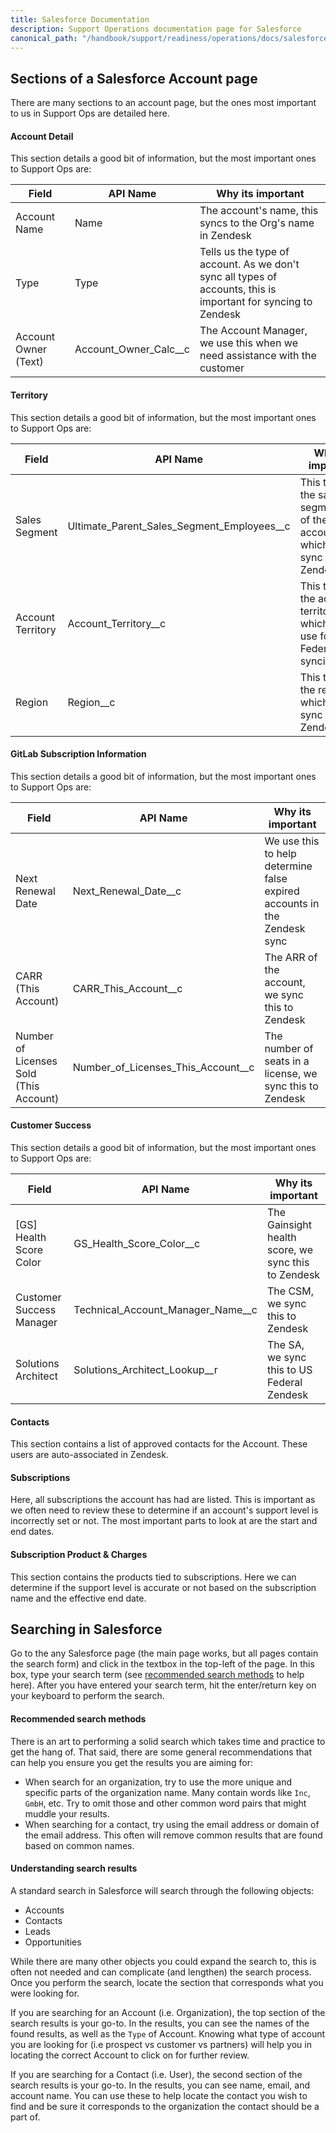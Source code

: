 ```yaml
---
title: Salesforce Documentation
description: Support Operations documentation page for Salesforce
canonical_path: "/handbook/support/readiness/operations/docs/salesforce/"
---
```


## Sections of a Salesforce Account page

There are many sections to an account page, but the ones most important to us in
Support Ops are detailed here.

#### Account Detail

This section details a good bit of information, but the most important ones to
Support Ops are:

| Field                | API Name              | Why its important                                                                                              |
|----------------------|-----------------------|----------------------------------------------------------------------------------------------------------------|
| Account Name         | Name                  | The account's name, this syncs to the Org's name in Zendesk                                                    |
| Type                 | Type                  | Tells us the type of account. As we don't sync all types of accounts, this is important for syncing to Zendesk |
| Account Owner (Text) | Account_Owner_Calc__c | The Account Manager, we use this when we need assistance with the customer                                     |

#### Territory

This section details a good bit of information, but the most important ones to
Support Ops are:

| Field             | API Name                                   | Why its important                                                             |
|-------------------|--------------------------------------------|-------------------------------------------------------------------------------|
| Sales Segment     | Ultimate_Parent_Sales_Segment_Employees__c | This tells us the sales segmentation of the account, which we sync to Zendesk |
| Account Territory | Account_Territory__c                       | This tells us the account territory, which we use for US Federal syncing      |
| Region            | Region__c                                  | This tells us the region, which we sync to Zendesk                            |

#### GitLab Subscription Information

This section details a good bit of information, but the most important ones to
Support Ops are:

| Field                                  | API Name                           | Why its important                                                        |
|----------------------------------------|------------------------------------|--------------------------------------------------------------------------|
| Next Renewal Date                      | Next_Renewal_Date__c               | We use this to help determine false expired accounts in the Zendesk sync |
| CARR (This Account)                    | CARR_This_Account__c               | The ARR of the account, we sync this to Zendesk                          |
| Number of Licenses Sold (This Account) | Number_of_Licenses_This_Account__c | The number of seats in a license, we sync this to Zendesk                |

#### Customer Success

This section details a good bit of information, but the most important ones to
Support Ops are:

| Field                      | API Name                          | Why its important                                   |
|----------------------------|-----------------------------------|-----------------------------------------------------|
| [GS] Health Score Color    | GS_Health_Score_Color__c          | The Gainsight health score, we sync this to Zendesk |
| Customer Success Manager   | Technical_Account_Manager_Name__c | The CSM, we sync this to Zendesk                    |
| Solutions Architect        | Solutions_Architect_Lookup__r     | The SA, we sync this to US Federal Zendesk          |

#### Contacts

This section contains a list of approved contacts for the Account. These users
are auto-associated in Zendesk.

#### Subscriptions

Here, all subscriptions the account has had are listed. This is important as we
often need to review these to determine if an account's support level is
incorrectly set or not. The most important parts to look at are the start and
end dates.

#### Subscription Product & Charges

This section contains the products tied to subscriptions. Here we can determine
if the support level is accurate or not based on the subscription name and the
effective end date.

## Searching in Salesforce

Go to the any Salesforce page (the main page works, but all pages contain the
search form) and click in the textbox in the top-left of the page. In this box,
type your search term (see
[recommended search methods](#recommended-search-methods) to help here). After
you have entered your search term, hit the enter/return key on your keyboard to
perform the search.

#### Recommended search methods

There is an art to performing a solid search which takes time and practice to
get the hang of. That said, there are some general recommendations that can
help you ensure you get the results you are aiming for:

- When search for an organization, try to use the more unique and specific
  parts of the organization name. Many contain words like `Inc`, `GmbH`, etc.
  Try to omit those and other common word pairs that might muddle your results.
- When searching for a contact, try using the email address or domain of the
  email address. This often will remove common results that are found based on
  common names.

#### Understanding search results

A standard search in Salesforce will search through the following objects:

- Accounts
- Contacts
- Leads
- Opportunities

While there are many other objects you could expand the search to, this is
often not needed and can complicate (and lengthen) the search process. Once you
perform the search, locate the section that corresponds what you were looking
for.

If you are searching for an Account (i.e. Organization), the top section of the
search results is your go-to. In the results, you can see the names of the
found results, as well as the `Type` of Account. Knowing what type of account
you are looking for (i.e prospect vs customer vs partners) will help you in
locating the correct Account to click on for further review.

If you are searching for a Contact (i.e. User), the second section of the
search results is your go-to. In the results, you can see name, email, and
account name. You can use these to help locate the contact you wish to find and
be sure it corresponds to the organization the contact should be a part of.
